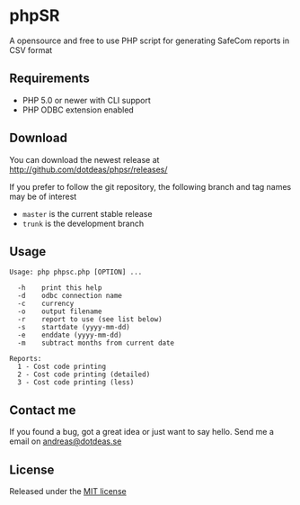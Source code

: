 phpSR
=====

A opensource and free to use PHP script for generating SafeCom reports in CSV format

## Requirements
* PHP 5.0 or newer with CLI support
* PHP ODBC extension enabled

## Download
You can download the newest release at http://github.com/dotdeas/phpsr/releases/

If you prefer to follow the git repository, the following branch and tag names may be of interest
* ``master`` is the current stable release
* ``trunk`` is the development branch

## Usage
```
Usage: php phpsc.php [OPTION] ...

  -h    print this help
  -d    odbc connection name
  -c    currency
  -o    output filename
  -r    report to use (see list below)
  -s    startdate (yyyy-mm-dd)
  -e    enddate (yyyy-mm-dd)
  -m    subtract months from current date

Reports:
  1 - Cost code printing
  2 - Cost code printing (detailed)
  3 - Cost code printing (less)
```

## Contact me
If you found a bug, got a great idea or just want to say hello. Send me a email on andreas@dotdeas.se

## License
Released under the [MIT license](http://makesites.org/licenses/MIT)
